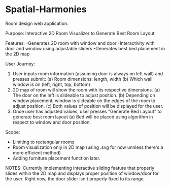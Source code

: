 # Spatial-Harmonies
Room design web application.


Purpose: Interactive 2D Room Visualizer to Generate Best Room Layout

Features:
-Generates 2D room with window and door
-Interactivity with door and window using adjustable sliders
-Generates best bed placement in the 2D map

User Journey:
1. User inputs room information (assuming door is always on left wall) and presses submit:
    (a) Room dimensions: length, width
    (b) Which wall window is on (left, right, top, bottom)
2. 2D map of room will show the room with its respective dimensions.
    (a) The door on the left is slideable to adjust position.
    (b) Depending on window placement, window is slideable on the edges of the room to adjust position.
    (c) Both values of position will be displayed for the user.
3. Once user has adjusted values, user presses "Generate Bed Layout" to generate best room layout
    (a) Bed will be placed using algorithm in respect to window and door position.

Scope: 
- Limiting to rectangular rooms
- Room visualization only in 2D map (using .svg for now unnless there's a more efficient method)
- Adding furniture placement function later.


NOTES:
Currently implementing interactive sliding feature that properly slides within the 2D map and displays proper position of window/door for the user. Right now, the door slider isn't properly fixed to its range.


